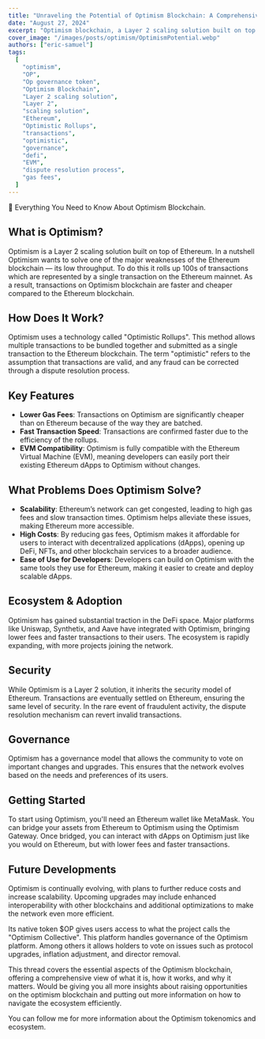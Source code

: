 ```yaml
---
title: "Unraveling the Potential of Optimism Blockchain: A Comprehensive Overview and Future Prospects"
date: "August 27, 2024"
excerpt: "Optimism blockchain, a Layer 2 scaling solution built on top of Ethereum, aims to alleviate Ethereum's scalability issues by rolling up transactions for faster, cheaper, and more efficient processing, with substantial traction in the DeFi space."
cover_image: "/images/posts/optimism/OptimismPotential.webp"
authors: ["eric-samuel"]
tags:
  [
    "optimism",
    "OP",
    "Op governance token",
    "Optimism Blockchain",
    "Layer 2 scaling solution",
    "Layer 2",
    "scaling solution",
    "Ethereum",
    "Optimistic Rollups",
    "transactions",
    "optimistic",
    "governance",
    "defi",
    "EVM",
    "dispute resolution process",
    "gas fees",
  ]
---
```


🧵 Everything You Need to Know About Optimism Blockchain.

## What is Optimism?

Optimism is a Layer 2 scaling solution built on top of Ethereum.
In a nutshell Optimism wants to solve one of the major weaknesses of the Ethereum blockchain — its low throughput. To do this it rolls up 100s of transactions which are represented by a single transaction on the Ethereum mainnet. As a result, transactions on Optimism blockchain are faster and cheaper compared to the Ethereum blockchain.

## How Does It Work?

Optimism uses a technology called "Optimistic Rollups". This method allows multiple transactions to be bundled together and submitted as a single transaction to the Ethereum blockchain. The term "optimistic" refers to the assumption that transactions are valid, and any fraud can be corrected through a dispute resolution process.

## Key Features

- **Lower Gas Fees**: Transactions on Optimism are significantly cheaper than on Ethereum because of the way they are batched.
- **Fast Transaction Speed**: Transactions are confirmed faster due to the efficiency of the rollups.
- **EVM Compatibility**: Optimism is fully compatible with the Ethereum Virtual Machine (EVM), meaning developers can easily port their existing Ethereum dApps to Optimism without changes.

## What Problems Does Optimism Solve?

- **Scalability**: Ethereum’s network can get congested, leading to high gas fees and slow transaction times. Optimism helps alleviate these issues, making Ethereum more accessible.
- **High Costs**: By reducing gas fees, Optimism makes it affordable for users to interact with decentralized applications (dApps), opening up DeFi, NFTs, and other blockchain services to a broader audience.
- **Ease of Use for Developers**: Developers can build on Optimism with the same tools they use for Ethereum, making it easier to create and deploy scalable dApps.

## Ecosystem & Adoption

Optimism has gained substantial traction in the DeFi space. Major platforms like Uniswap, Synthetix, and Aave have integrated with Optimism, bringing lower fees and faster transactions to their users. The ecosystem is rapidly expanding, with more projects joining the network.

## Security

While Optimism is a Layer 2 solution, it inherits the security model of Ethereum. Transactions are eventually settled on Ethereum, ensuring the same level of security. In the rare event of fraudulent activity, the dispute resolution mechanism can revert invalid transactions.

## Governance

Optimism has a governance model that allows the community to vote on important changes and upgrades. This ensures that the network evolves based on the needs and preferences of its users.

## Getting Started

To start using Optimism, you'll need an Ethereum wallet like MetaMask. You can bridge your assets from Ethereum to Optimism using the Optimism Gateway. Once bridged, you can interact with dApps on Optimism just like you would on Ethereum, but with lower fees and faster transactions.

## Future Developments

Optimism is continually evolving, with plans to further reduce costs and increase scalability. Upcoming upgrades may include enhanced interoperability with other blockchains and additional optimizations to make the network even more efficient.

Its native token $OP gives users access to what the project calls the "Optimism Collective". This platform handles governance of the Optimism platform. Among others it allows holders to vote on issues such as protocol upgrades, inflation adjustment, and director removal.

This thread covers the essential aspects of the Optimism blockchain, offering a comprehensive view of what it is, how it works, and why it matters. Would be giving you all more insights about raising opportunities on the optimism blockchain and putting out more information on how to navigate the ecosystem efficiently.

You can follow me for more information about the Optimism tokenomics and ecosystem.
